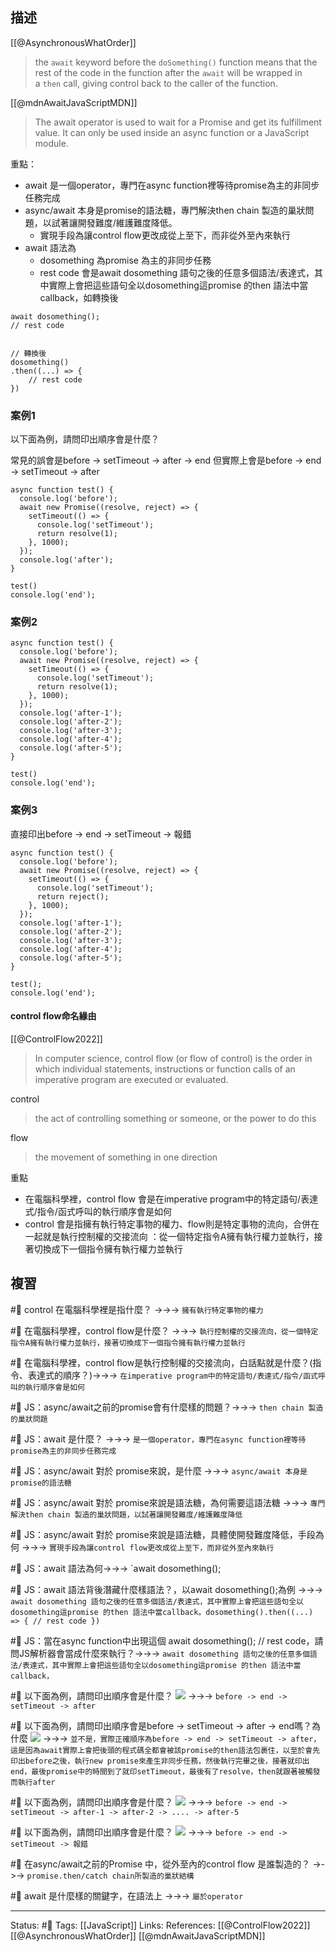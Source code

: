 
## 描述
[[@AsynchronousWhatOrder]]
> the `await` keyword before the `doSomething()` function means that the rest of the code in the function after the `await` will be wrapped in a `then` call, giving control back to the caller of the function.




[[@mdnAwaitJavaScriptMDN]]
> The await operator is used to wait for a Promise and get its fulfillment value. It can only be used inside an async function or a JavaScript module.



重點：
- await 是一個operator，專門在async function裡等待promise為主的非同步任務完成
- async/await 本身是promise的語法糖，專門解決then chain 製造的巢狀問題，以試著讓開發難度/維護難度降低。
	- 實現手段為讓control flow更改成從上至下，而非從外至內來執行
- await 語法為
	- dosomething 為promise 為主的非同步任務
	- rest code 會是await dosomething 語句之後的任意多個語法/表達式，其中實際上會把這些語句全以dosomething這promise 的then 語法中當callback，如轉換後
```
await dosomething();
// rest code


// 轉換後
dosomething()
.then((...) => {
	// rest code
})
```


### 案例1

以下面為例，請問印出順序會是什麼？

常見的誤會是before -> setTimeout -> after -> end
但實際上會是before -> end -> setTimeout -> after
```
async function test() {
  console.log('before');
  await new Promise((resolve, reject) => {
    setTimeout(() => {
      console.log('setTimeout');
      return resolve(1);
    }, 1000);
  });
  console.log('after');
}

test()
console.log('end');
```


### 案例2

```
async function test() {
  console.log('before');
  await new Promise((resolve, reject) => {
    setTimeout(() => {
      console.log('setTimeout');
      return resolve(1);
    }, 1000);
  });
  console.log('after-1');
  console.log('after-2');
  console.log('after-3');
  console.log('after-4');
  console.log('after-5');
}

test()
console.log('end');
```

### 案例3

直接印出before -> end -> setTimeout -> 報錯

```
async function test() {
  console.log('before');
  await new Promise((resolve, reject) => {
    setTimeout(() => {
      console.log('setTimeout');
      return reject();
    }, 1000);
  });
  console.log('after-1');
  console.log('after-2');
  console.log('after-3');
  console.log('after-4');
  console.log('after-5');
}

test();
console.log('end');
```


#### control flow命名緣由
[[@ControlFlow2022]]
> In computer science, control flow (or flow of control) is the order in which individual statements, instructions or function calls of an imperative program are executed or evaluated.

control
>the act of controlling something or someone, or the power to do this

flow
>the movement of something in one direction



重點
- 在電腦科學裡，control flow 會是在imperative program中的特定語句/表達式/指令/函式呼叫的執行順序會是如何
- control 會是指擁有執行特定事物的權力、flow則是特定事物的流向，合併在一起就是執行控制權的交接流向 ：從一個特定指令A擁有執行權力並執行，接著切換成下一個指令擁有執行權力並執行
## 複習

#🧠 control 在電腦科學裡是指什麼？ ->->-> `擁有執行特定事物的權力`
<!--SR:!2023-02-08,67,250-->

#🧠 在電腦科學裡，control flow是什麼？ ->->-> `執行控制權的交接流向，從一個特定指令A擁有執行權力並執行，接著切換成下一個指令擁有執行權力並執行`
<!--SR:!2023-02-17,73,250-->

#🧠 在電腦科學裡，control flow是執行控制權的交接流向，白話點就是什麼？(指令、表達式的順序？)->->-> `在imperative program中的特定語句/表達式/指令/函式呼叫的執行順序會是如何`
<!--SR:!2022-12-06,28,250-->


#🧠 JS：async/await之前的promise會有什麼樣的問題？->->-> `then chain 製造的巢狀問題`
<!--SR:!2023-02-06,65,250-->


#🧠 JS：await 是什麼？ ->->-> `是一個operator，專門在async function裡等待promise為主的非同步任務完成`
<!--SR:!2022-12-18,28,230-->

#🧠 JS：async/await 對於 promise來說，是什麼 ->->-> `async/await 本身是promise的語法糖`
<!--SR:!2022-12-06,28,250-->

#🧠 JS：async/await 對於 promise來說是語法糖，為何需要這語法糖 ->->-> `專門解決then chain 製造的巢狀問題，以試著讓開發難度/維護難度降低`
<!--SR:!2022-12-06,28,250-->

#🧠 JS：async/await 對於 promise來說是語法糖，具體使開發難度降低，手段為何 ->->-> `實現手段為讓control flow更改成從上至下，而非從外至內來執行`
<!--SR:!2023-02-10,69,250-->

#🧠 JS：await 語法為何->->-> `await dosomething(); 
<!--SR:!2023-02-09,68,250-->

#🧠 JS：await 語法背後潛藏什麼樣語法？，以await dosomething();為例 ->->-> `await dosomething 語句之後的任意多個語法/表達式，其中實際上會把這些語句全以dosomething這promise 的then 語法中當callback。dosomething().then((...) => { // rest code })`
<!--SR:!2022-12-06,28,250-->

#🧠 JS：當在async function中出現這個 await dosomething(); // rest code，請問JS解析器會當成什麼來執行？->->-> `await dosomething 語句之後的任意多個語法/表達式，其中實際上會把這些語句全以dosomething這promise 的then 語法中當callback，`
<!--SR:!2023-01-21,54,250-->

#🧠 以下面為例，請問印出順序會是什麼？ ![](https://res.cloudinary.com/dqfxgtyoi/image/upload/v1666700967/blog/javascript/promise/await/await-then-example1_uyqdc3.png) ->->-> `before -> end -> setTimeout -> after`
<!--SR:!2023-01-11,48,250-->

#🧠 以下面為例，請問印出順序會是before -> setTimeout -> after -> end嗎？為什麼 ![](https://res.cloudinary.com/dqfxgtyoi/image/upload/v1666700967/blog/javascript/promise/await/await-then-example1_uyqdc3.png) ->->-> `並不是，實際正確順序為before -> end -> setTimeout -> after，這是因為await實際上會把後頭的程式碼全都會被該promise的then語法包裹住，以至於會先印出before之後，執行new promise來產生非同步任務，然後執行完畢之後，接著就印出end，最後promise中的時間到了就印setTimeout，最後有了resolve，then就跟著被觸發而執行after`
<!--SR:!2023-01-29,61,250-->



#🧠 以下面為例，請問印出順序會是什麼？  ![](https://res.cloudinary.com/dqfxgtyoi/image/upload/v1666700967/blog/javascript/promise/await/await-then-example2_xuyml4.png) ->->-> `before -> end -> setTimeout -> after-1 -> after-2 -> .... -> after-5`
<!--SR:!2023-01-08,46,250-->


#🧠 以下面為例，請問印出順序會是什麼？   ![](https://res.cloudinary.com/dqfxgtyoi/image/upload/v1666701344/blog/javascript/promise/await/await-then-example3_l1luwz.png) ->->-> `before -> end -> setTimeout -> 報錯`
<!--SR:!2023-01-06,39,210-->


#🧠 在async/await之前的Promise 中，從外至內的control flow 是誰製造的？ ->->-> `promise.then/catch chain所製造的巢狀結構`
<!--SR:!2023-01-05,38,247-->

#🧠 await 是什麼樣的關鍵字，在語法上 ->->-> `屬於operator`
<!--SR:!2023-01-14,42,247-->


---
Status: #🌱 
Tags:
[[JavaScript]]
Links:
References:
[[@ControlFlow2022]]
[[@AsynchronousWhatOrder]]
[[@mdnAwaitJavaScriptMDN]]